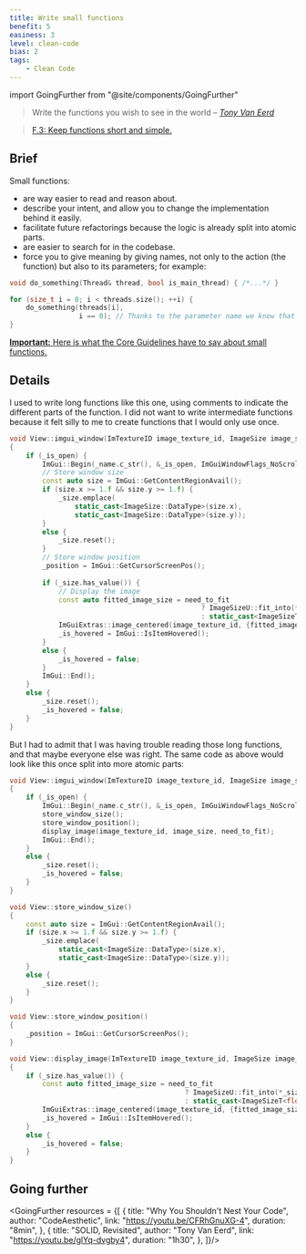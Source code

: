 ```yaml
---
title: Write small functions
benefit: 5
easiness: 3
level: clean-code
bias: 2
tags:
    - Clean Code
---
```

import GoingFurther from "@site/components/GoingFurther"

> Write the functions you wish to see in the world – [*Tony Van Eerd*](https://youtu.be/glYq-dvgby4?t=2721)

> [F.3: Keep functions short and simple.](https://isocpp.github.io/CppCoreGuidelines/CppCoreGuidelines#f3-keep-functions-short-and-simple)

## Brief

Small functions:
- are way easier to read and reason about.<br/>
- describe your intent, and allow you to change the implementation behind it easily.<br/>
- facilitate future refactorings because the logic is already split into atomic parts.<br/>
- are easier to search for in the codebase.<br/>
- force you to give meaning by giving names, not only to the action (the function) but also to its parameters; for example:
```cpp
void do_something(Thread& thread, bool is_main_thread) { /*...*/ }

for (size_t i = 0; i < threads.size(); ++i) {
    do_something(threads[i],
                 i == 0); // Thanks to the parameter name we know that `i == 0` actually checks to see if the current thread is the main thread
}
```
[**Important:** Here is what the Core Guidelines have to say about small functions.](https://isocpp.github.io/CppCoreGuidelines/CppCoreGuidelines#Rf-single)

## Details

I used to write long functions like this one, using comments to indicate the different parts of the function. I did not want to write intermediate functions because it felt silly to me to create functions that I would only use once.

```cpp
void View::imgui_window(ImTextureID image_texture_id, ImageSize image_size, bool need_to_fit) 
{ 
    if (_is_open) { 
        ImGui::Begin(_name.c_str(), &_is_open, ImGuiWindowFlags_NoScrollbar); 
        // Store window size 
        const auto size = ImGui::GetContentRegionAvail(); 
        if (size.x >= 1.f && size.y >= 1.f) { 
            _size.emplace( 
                static_cast<ImageSize::DataType>(size.x), 
                static_cast<ImageSize::DataType>(size.y)); 
        } 
        else { 
            _size.reset(); 
        } 
        // Store window position 
        _position = ImGui::GetCursorScreenPos(); 
 
        if (_size.has_value()) { 
            // Display the image 
            const auto fitted_image_size = need_to_fit 
                                               ? ImageSizeU::fit_into(*_size, image_size) 
                                               : static_cast<ImageSizeT<float>>(*_size); 
            ImGuiExtras::image_centered(image_texture_id, {fitted_image_size.width(), fitted_image_size.height()}); 
            _is_hovered = ImGui::IsItemHovered(); 
        } 
        else { 
            _is_hovered = false; 
        } 
        ImGui::End(); 
    } 
    else { 
        _size.reset(); 
        _is_hovered = false; 
    } 
} 
```

But I had to admit that I was having trouble reading those long functions, and that maybe everyone else was right.
The same code as above would look like this once split into more atomic parts:

```cpp
void View::imgui_window(ImTextureID image_texture_id, ImageSize image_size, bool need_to_fit)
{
    if (_is_open) {
        ImGui::Begin(_name.c_str(), &_is_open, ImGuiWindowFlags_NoScrollbar);
        store_window_size();
        store_window_position();
        display_image(image_texture_id, image_size, need_to_fit);
        ImGui::End();
    }
    else {
        _size.reset();
        _is_hovered = false;
    }
}

void View::store_window_size()
{
    const auto size = ImGui::GetContentRegionAvail();
    if (size.x >= 1.f && size.y >= 1.f) {
        _size.emplace(
            static_cast<ImageSize::DataType>(size.x),
            static_cast<ImageSize::DataType>(size.y));
    }
    else {
        _size.reset();
    }
}

void View::store_window_position()
{
    _position = ImGui::GetCursorScreenPos();
}

void View::display_image(ImTextureID image_texture_id, ImageSize image_size, bool need_to_fit)
{
    if (_size.has_value()) {
        const auto fitted_image_size = need_to_fit
                                           ? ImageSizeU::fit_into(*_size, image_size)
                                           : static_cast<ImageSizeT<float>>(*_size);
        ImGuiExtras::image_centered(image_texture_id, {fitted_image_size.width(), fitted_image_size.height()});
        _is_hovered = ImGui::IsItemHovered();
    }
    else {
        _is_hovered = false;
    }
}
```

## Going further

<GoingFurther resources = {[
    {
        title: "Why You Shouldn't Nest Your Code",
        author: "CodeAesthetic",
        link: "https://youtu.be/CFRhGnuXG-4",
        duration: "8min",
    },
    {
        title: "SOLID, Revisited",
        author: "Tony Van Eerd",
        link: "https://youtu.be/glYq-dvgby4",
        duration: "1h30",
    },
]}/>
